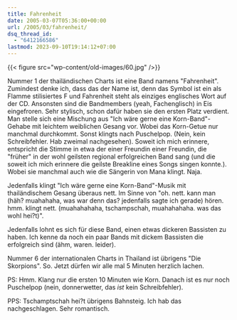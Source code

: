 ```yaml
---
title: Fahrenheit
date: 2005-03-07T05:36:00+00:00
url: /2005/03/fahrenheit/
dsq_thread_id:
  - "6412166586"
lastmod: 2023-09-10T19:14:12+07:00
---
```

{{< figure src="wp-content/old-images/60.jpg" />}}

Nummer 1 der thailändischen Charts ist eine Band namens "Fahrenheit". Zumindest denke ich, dass das der Name ist, denn das Symbol ist ein als Flamme stilisiertes F und Fahrenheit steht als einziges englisches Wort auf der CD. Ansonsten sind die Bandmembers (yeah, Fachenglisch) in Eis eingefroren. Sehr stylisch, schon dafür haben sie den ersten Platz verdient. Man stelle sich eine Mischung aus "Ich wäre gerne eine Korn-Band"-Gehabe mit leichtem weiblichen Gesang vor. Wobei das Korn-Getue nur manchmal durchkommt. Sonst klingts nach Puschelpop. (Nein, kein Schreibfehler. Hab zweimal nachgesehen). Soweit ich mich erinnere, entspricht die Stimme in etwa der einer Freundin einer Freundin, die "früher" in der wohl geilsten regional erfolgreichen Band sang (und die soweit ich mich erinnere die geilste Breakline eines Songs singen konnte.). Wobei sie manchmal auch wie die Sängerin von Mana klingt. Naja.

Jedenfalls klingt "Ich wäre gerne eine Korn-Band"-Musik mit thailändischem Gesang überaus nett. Im Sinne von "oh. nett. kann man (häh? muahahaha, was war denn das? jedenfalls sagte ich gerade) hören. hmm. klingt nett. (muahahahaha, tschampschah, muahahahaha. was das wohl hei?t)".

Jedenfalls lohnt es sich für diese Band, einen etwas dickeren Bassisten zu haben. Ich kenne da noch ein paar Bands mit dickem Bassisten die erfolgreich sind (ähm, waren. leider).

Nummer 6 der internationalen Charts in Thailand ist übrigens "Die Skorpions". So. Jetzt dürfen wir alle mal 5 Minuten herzlich lachen.

PS: Hmm. Klang nur die ersten 10 Minuten wie Korn. Danach ist es nur noch Puschelpop (nein, donnerwetter, das _ist_ kein Schreibfehler).

PPS: Tschamptschah hei?t übrigens Bahnsteig. Ich hab das nachgeschlagen. Sehr romantisch.

